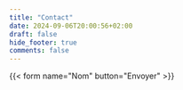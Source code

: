 ```yaml
---
title: "Contact"
date: 2024-09-06T20:00:56+02:00
draft: false
hide_footer: true
comments: false
---
```


{{< form name="Nom" button="Envoyer" >}}
